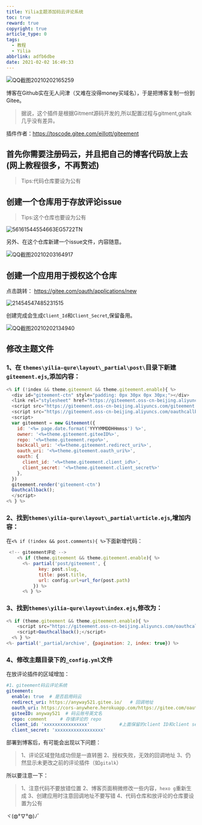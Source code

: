 ```yaml
---
title: Yilia主题添加码云评论系统
toc: true
reward: true
copyright: true
article_type: 0
tags:
  - 教程
  - Yilia
abbrlink: adfb6dbe
date: 2021-02-02 16:49:33
---
```


![QQ截图20210202165259](https://cdn.jsdelivr.net/gh/Anyway521/blogpic2@main/image/QQ截图20210202165259.jpg)

博客在Github实在无人问津（又难在没得money买域名），于是把博客复制一份到Gitee。

<!-- more -->
>据说，这个插件是根据Gitment源码开发的,所以配置过程与gitment,gitalk几乎没有差异。    

插件作者：<https://toscode.gitee.com/eillott/giteement>

## 首先你需要注册码云，并且把自己的博客代码放上去(网上教程很多，不再赘述)
>Tips:代码仓库要设为公有
## 创建一个仓库用于存放评论issue
>Tips:这个仓库也要设为公有

![56161544554663EG5722TN](https://cdn.jsdelivr.net/gh/Anyway521/blogpic2@main/image/56161544554663EG5722TN.png)

另外、在这个仓库新建一个issue文件，内容随意。

![QQ截图20210203164917](https://cdn.jsdelivr.net/gh/Anyway521/blogpic2@main/image/QQ截图20210203164917.jpg)


## 创建一个应用用于授权这个仓库

点击跳转： <https://gitee.com/oauth/applications/new>

![21454547485231515](https://cdn.jsdelivr.net/gh/Anyway521/blogpic2@main/image/21454547485231515.png)

创建完成会生成`Client_Id`和`Client_Secret`,保留备用。

![QQ截图20210202134940](https://cdn.jsdelivr.net/gh/Anyway521/blogpic2@main/image/QQ截图20210202134940.jpg)

## 修改主题文件
### 1、在 `themes\yilia-qure\layout\_partial\post\`目录下新建`giteement.ejs`,添加内容：
``` js
<% if (!index && theme.giteement && theme.giteement.enable){ %>
  <div id="giteement-ctn" style="padding: 0px 30px 0px 30px;"></div>
  <link rel="stylesheet" href="https://giteement.oss-cn-beijing.aliyuncs.com/default.css">
  <script src="https://giteement.oss-cn-beijing.aliyuncs.com/giteement.browser.js"></script>
  <script src="https://giteement.oss-cn-beijing.aliyuncs.com/oauthcallback.browser.js"></script>
  <script>
  var giteement = new Giteement({
    id: '<%= page.date.format('YYYYMMDDHHmmss') %>',
    owner: '<%=theme.giteement.giteeID%>',
    repo: '<%=theme.giteement.repo%>',
    backcall_uri: '<%=theme.giteement.redirect_uri%>',
    oauth_uri: '<%=theme.giteement.oauth_uri%>',
    oauth: {
      client_id: '<%=theme.giteement.client_id%>',
      client_secret: '<%=theme.giteement.client_secret%>'
    },
  })
  giteement.render('giteement-ctn')
  Oauthcallback();
  </script>
<% } %>

```
### 2、找到`themes\yilia-qure\layout\_partial\article.ejs`,增加内容：
在`<% if (!index && post.comments){ %>`下面新增代码：
``` js
 <!-- giteement评论 -->
    <% if (theme.giteement && theme.giteement.enable){ %>
      <%- partial('post/giteement', {
            key: post.slug,
            title: post.title,
            url: config.url+url_for(post.path)
          }) %>
      <% } %>
```
### 3、找到`themes\yilia-qure\layout\index.ejs`,修改为：
``` js
<% if (theme.giteement && theme.giteement.enable){ %>
    <script src="https://giteement.oss-cn-beijing.aliyuncs.com/oauthcallback.browser.js"></script>
    <script>Oauthcallback();</script>
  <% } %>
<%- partial('_partial/archive', {pagination: 2, index: true}) %>
```
### 4、修改主题目录下的`_config.yml`文件
在放评论插件的区域增加：
``` yml
#1、giteement码云评论系统
giteement:
  enable: true  # 是否启用码云
  redirect_uri: https://anyway521.gitee.io/   # 回调地址
  oauth_uri: https://cors-anywhere.herokuapp.com/https://gitee.com/oauth/token  # 不能更改
  giteeID: anyway521  # 码云账号英文名
  repo: comment     # 存储评论的 repo
  client_id: 'xxxxxxxxxxxxxxxx'           #上面保留的client ID和client secret
  client_secret: 'xxxxxxxxxxxxxxxxxx' 
```

部署到博客后，有可能会出现以下问题：  
>1、评论区域登陆成功但是一直转圈
>2、授权失败，无效的回调地址
>3、仍然显示未更改之前的评论插件（如`gitalk`）  

所以要注意一下：
>1、注意代码不要放错位置
>2、博客页面稍微修改一些内容，`hexo g`重新生成
>3、创建应用时注意回调地址不要写错
>4、代码仓库和放评论的仓库要设置为公有

ヾ(◍°∇°◍)ﾉﾞ